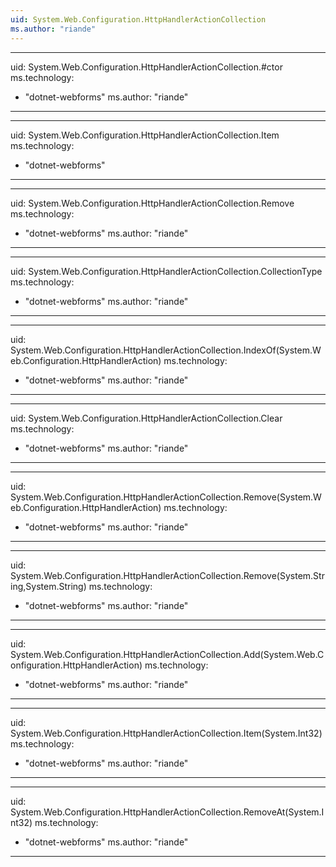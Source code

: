 ```yaml
---
uid: System.Web.Configuration.HttpHandlerActionCollection
ms.author: "riande"
---
```


---
uid: System.Web.Configuration.HttpHandlerActionCollection.#ctor
ms.technology: 
  - "dotnet-webforms"
ms.author: "riande"
---

---
uid: System.Web.Configuration.HttpHandlerActionCollection.Item
ms.technology: 
  - "dotnet-webforms"
---

---
uid: System.Web.Configuration.HttpHandlerActionCollection.Remove
ms.technology: 
  - "dotnet-webforms"
ms.author: "riande"
---

---
uid: System.Web.Configuration.HttpHandlerActionCollection.CollectionType
ms.technology: 
  - "dotnet-webforms"
ms.author: "riande"
---

---
uid: System.Web.Configuration.HttpHandlerActionCollection.IndexOf(System.Web.Configuration.HttpHandlerAction)
ms.technology: 
  - "dotnet-webforms"
ms.author: "riande"
---

---
uid: System.Web.Configuration.HttpHandlerActionCollection.Clear
ms.technology: 
  - "dotnet-webforms"
ms.author: "riande"
---

---
uid: System.Web.Configuration.HttpHandlerActionCollection.Remove(System.Web.Configuration.HttpHandlerAction)
ms.technology: 
  - "dotnet-webforms"
ms.author: "riande"
---

---
uid: System.Web.Configuration.HttpHandlerActionCollection.Remove(System.String,System.String)
ms.technology: 
  - "dotnet-webforms"
ms.author: "riande"
---

---
uid: System.Web.Configuration.HttpHandlerActionCollection.Add(System.Web.Configuration.HttpHandlerAction)
ms.technology: 
  - "dotnet-webforms"
ms.author: "riande"
---

---
uid: System.Web.Configuration.HttpHandlerActionCollection.Item(System.Int32)
ms.technology: 
  - "dotnet-webforms"
ms.author: "riande"
---

---
uid: System.Web.Configuration.HttpHandlerActionCollection.RemoveAt(System.Int32)
ms.technology: 
  - "dotnet-webforms"
ms.author: "riande"
---
